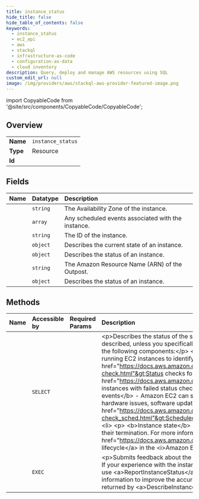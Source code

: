 ```yaml
---
title: instance_status
hide_title: false
hide_table_of_contents: false
keywords:
  - instance_status
  - ec2_api
  - aws    
  - stackql
  - infrastructure-as-code
  - configuration-as-data
  - cloud inventory
description: Query, deploy and manage AWS resources using SQL
custom_edit_url: null
image: /img/providers/aws/stackql-aws-provider-featured-image.png
---
```


import CopyableCode from '@site/src/components/CopyableCode/CopyableCode';




## Overview
<table><tbody>
<tr><td><b>Name</b></td><td><code>instance_status</code></td></tr>
<tr><td><b>Type</b></td><td>Resource</td></tr>
<tr><td><b>Id</b></td><td><CopyableCode code="aws.ec2_api.instance_status" /></td></tr>
</tbody></table>

## Fields
| Name | Datatype | Description |
|:-----|:---------|:------------|
| <CopyableCode code="availabilityZone" /> | `string` | The Availability Zone of the instance. |
| <CopyableCode code="eventsSet" /> | `array` | Any scheduled events associated with the instance. |
| <CopyableCode code="instanceId" /> | `string` | The ID of the instance. |
| <CopyableCode code="instanceState" /> | `object` | Describes the current state of an instance. |
| <CopyableCode code="instanceStatus" /> | `object` | Describes the status of an instance. |
| <CopyableCode code="outpostArn" /> | `string` | The Amazon Resource Name (ARN) of the Outpost. |
| <CopyableCode code="systemStatus" /> | `object` | Describes the status of an instance. |
## Methods
| Name | Accessible by | Required Params | Description |
|:-----|:--------------|:----------------|:------------|
| <CopyableCode code="instance_status_Describe" /> | `SELECT` | <CopyableCode code="region" /> | &lt;p&gt;Describes the status of the specified instances or all of your instances. By default, only running instances are described, unless you specifically indicate to return the status of all instances.&lt;/p&gt; &lt;p&gt;Instance status includes the following components:&lt;/p&gt; &lt;ul&gt; &lt;li&gt; &lt;p&gt; &lt;b&gt;Status checks&lt;/b&gt; - Amazon EC2 performs status checks on running EC2 instances to identify hardware and software issues. For more information, see &lt;a href="https://docs.aws.amazon.com/AWSEC2/latest/UserGuide/monitoring-system-instance-status-check.html"&gt;Status checks for your instances&lt;/a&gt; and &lt;a href="https://docs.aws.amazon.com/AWSEC2/latest/UserGuide/TroubleshootingInstances.html"&gt;Troubleshoot instances with failed status checks&lt;/a&gt; in the &lt;i&gt;Amazon EC2 User Guide&lt;/i&gt;.&lt;/p&gt; &lt;/li&gt; &lt;li&gt; &lt;p&gt; &lt;b&gt;Scheduled events&lt;/b&gt; - Amazon EC2 can schedule events (such as reboot, stop, or terminate) for your instances related to hardware issues, software updates, or system maintenance. For more information, see &lt;a href="https://docs.aws.amazon.com/AWSEC2/latest/UserGuide/monitoring-instances-status-check_sched.html"&gt;Scheduled events for your instances&lt;/a&gt; in the &lt;i&gt;Amazon EC2 User Guide&lt;/i&gt;.&lt;/p&gt; &lt;/li&gt; &lt;li&gt; &lt;p&gt; &lt;b&gt;Instance state&lt;/b&gt; - You can manage your instances from the moment you launch them through their termination. For more information, see &lt;a href="https://docs.aws.amazon.com/AWSEC2/latest/UserGuide/ec2-instance-lifecycle.html"&gt;Instance lifecycle&lt;/a&gt; in the &lt;i&gt;Amazon EC2 User Guide&lt;/i&gt;.&lt;/p&gt; &lt;/li&gt; &lt;/ul&gt; |
| <CopyableCode code="instance_status_Report" /> | `EXEC` | <CopyableCode code="InstanceId, ReasonCode, Status, region" /> | &lt;p&gt;Submits feedback about the status of an instance. The instance must be in the &lt;code&gt;running&lt;/code&gt; state. If your experience with the instance differs from the instance status returned by &lt;a&gt;DescribeInstanceStatus&lt;/a&gt;, use &lt;a&gt;ReportInstanceStatus&lt;/a&gt; to report your experience with the instance. Amazon EC2 collects this information to improve the accuracy of status checks.&lt;/p&gt; &lt;p&gt;Use of this action does not change the value returned by &lt;a&gt;DescribeInstanceStatus&lt;/a&gt;.&lt;/p&gt; |
